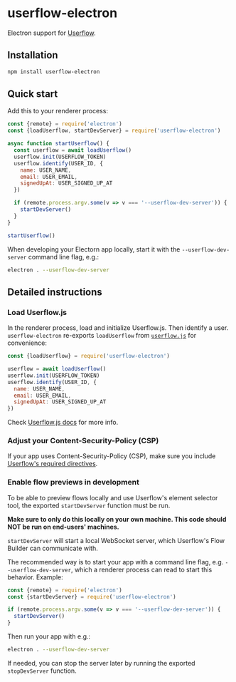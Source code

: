 # userflow-electron

Electron support for [Userflow](https://getuserflow.com/).

## Installation

```sh
npm install userflow-electron
```

## Quick start

Add this to your renderer process:

```js
const {remote} = require('electron')
const {loadUserflow, startDevServer} = require('userflow-electron')

async function startUserflow() {
  const userflow = await loadUserflow()
  userflow.init(USERFLOW_TOKEN)
  userflow.identify(USER_ID, {
    name: USER_NAME,
    email: USER_EMAIL,
    signedUpAt: USER_SIGNED_UP_AT
  })

  if (remote.process.argv.some(v => v === '--userflow-dev-server')) {
    startDevServer()
  }
}

startUserflow()
```

When developing your Electorn app locally, start it with the `--userflow-dev-server` command line flag, e.g.:

```sh
electron . --userflow-dev-server
```

## Detailed instructions

### Load Userflow.js

In the renderer process, load and initialize Userflow.js. Then identify a user. `userflow-electron` re-exports `loadUserflow` from [`userflow.js`](https://github.com/getuserflow/userflow.js) for convenience:

```js
const {loadUserflow} = require('userflow-electron')

userflow = await loadUserflow()
userflow.init(USERFLOW_TOKEN)
userflow.identify(USER_ID, {
  name: USER_NAME,
  email: USER_EMAIL,
  signedUpAt: USER_SIGNED_UP_AT
})
```

Check [Userflow.js docs](https://github.com/getuserflow/userflow.js) for more info.

### Adjust your Content-Security-Policy (CSP)

If your app uses Content-Security-Policy (CSP), make sure you include [Userflow's required directives](https://getuserflow.com/docs/dev/csp).

### Enable flow previews in development

To be able to preview flows locally and use Userflow's element selector tool, the exported `startDevServer` function must be run.

**Make sure to only do this locally on your own machine. This code should NOT be run on end-users' machines.**

`startDevServer` will start a local WebSocket server, which Userflow's Flow Builder can communicate with.

The recommended way is to start your app with a command line flag, e.g. `--userflow-dev-server`, which a renderer process can read to start this behavior. Example:

```js
const {remote} = require('electron')
const {startDevServer} = require('userflow-electron')

if (remote.process.argv.some(v => v === '--userflow-dev-server')) {
  startDevServer()
}
```

Then run your app with e.g.:

```sh
electron . --userflow-dev-server
```

If needed, you can stop the server later by running the exported `stopDevServer` function.